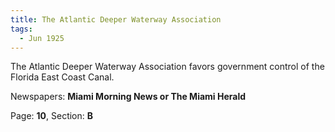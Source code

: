 ```yaml
---  
title: The Atlantic Deeper Waterway Association  
tags:  
  - Jun 1925  
---  
```

  
The Atlantic Deeper Waterway Association favors government control of the Florida East Coast Canal.  
  
Newspapers: **Miami Morning News or The Miami Herald**  
  
Page: **10**, Section: **B** 
